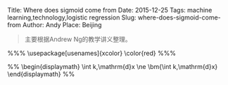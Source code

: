 Title: Where does sigmoid come from 
Date: 2015-12-25
Tags: machine learning,technology,logistic regression
Slug: where-does-sigmoid-come-from
Author: Andy
Place: Beijing

>主要根据Andrew Ng的教学讲义整理。

%%%
\usepackage[usenames]{xcolor}
\color{red} 
%%%

%%
\begin{displaymath}
\int k\,\mathrm{d}x \ne
\bm{\int k\,\mathrm{d}x}
\end{displaymath}
%%





